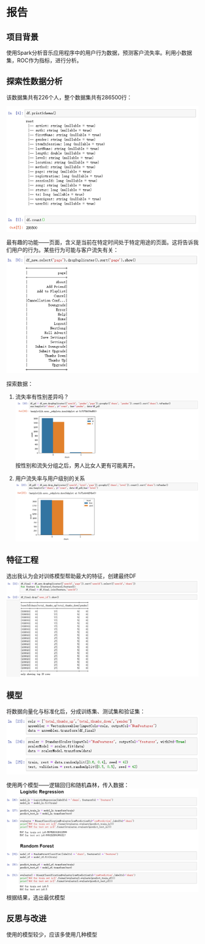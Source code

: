 # 报告

## 项目背景
   
   使用Spark分析音乐应用程序中的用户行为数据，预测客户流失率。利用小数据集，ROC作为指标，进行分析。
   
## 探索性数据分析
   
   该数据集共有226个人，整个数据集共有286500行：
   
   ![image](https://github.com/GitHub2020324/udacity-spark/blob/master/images/1.PNG)
   
   最有趣的功能——页面，含义是当前在特定时间处于特定用途的页面。这将告诉我们用户的行为。某些行为可能与客户流失有关：
   ![image](https://github.com/GitHub2020324/udacity-spark/blob/master/images/2.PNG)
   
   探索数据：
   1. 流失率有性别差异吗？
   ![image](https://github.com/GitHub2020324/udacity-spark/blob/master/images/3.PNG)
   按性别和流失分组之后，男人比女人更有可能离开。
   
   
   2. 用户流失率与用户级别的关系
   ![image](https://github.com/GitHub2020324/udacity-spark/blob/master/images/4.PNG)
   
## 特征工程
   
   选出我认为会对训练模型帮助最大的特征，创建最终DF
   ![image](https://github.com/GitHub2020324/udacity-spark/blob/master/images/5.PNG)
## 模型
   将数据向量化与标准化后，分成训练集、测试集和验证集：
   ![image](https://github.com/GitHub2020324/udacity-spark/blob/master/images/6.PNG)
   
   使用两个模型——逻辑回归和随机森林，传入数据：
   ![image](https://github.com/GitHub2020324/udacity-spark/blob/master/images/7.PNG)
   根据结果，选出最优模型
   
## 反思与改进
   使用的模型较少，应该多使用几种模型
   
   
   
